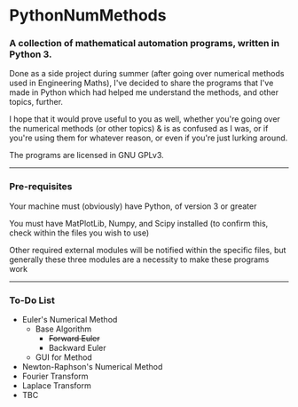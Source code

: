 # PythonNumMethods
### A collection of mathematical automation programs, written in Python 3.

Done as a side project during summer (after going over numerical methods used in Engineering Maths), I've decided to share the programs that I've made in Python which had helped me understand the methods, and other topics, further.

I hope that it would prove useful to you as well, whether you're going over the numerical methods (or other topics) & is as confused as I was, or if you're using them for whatever reason, or even if you're just lurking around.

The programs are licensed in GNU GPLv3.

***

### Pre-requisites

Your machine must (obviously) have Python, of version 3 or greater

You must have MatPlotLib, Numpy, and Scipy installed (to confirm this, check within the files you wish to use)

Other required external modules will be notified within the specific files, but generally these three modules are a necessity to make these programs work

***

### To-Do List

- Euler's Numerical Method
    - Base Algorithm
        - ~~Forward Euler~~
        - Backward Euler
    - GUI for Method
- Newton-Raphson's Numerical Method
- Fourier Transform
- Laplace Transform
- TBC
